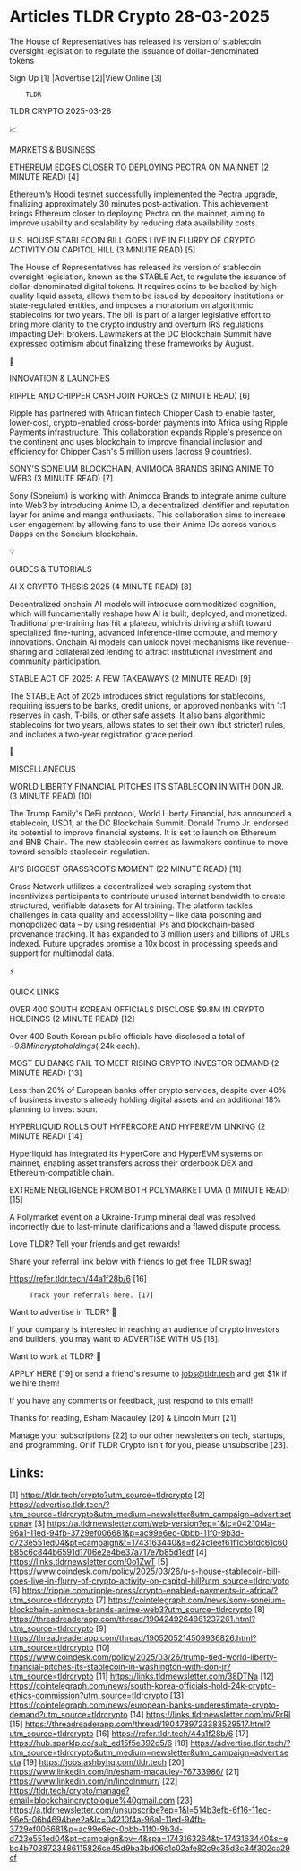 # Articles TLDR Crypto 28-03-2025

The House of Representatives has released its version of stablecoin
oversight legislation to regulate the issuance of dollar-denominated
tokens ‌ ‌ ‌ ‌ ‌ ‌ ‌ ‌ ‌ ‌ ‌ ‌ ‌ ‌ ‌ ‌ ‌ ‌ ‌ ‌ ‌ ‌ ‌ ‌ ‌ ‌  ‌ ‌ ‌ ‌ ‌ ‌ ‌ ‌ ‌ ‌ ‌ ‌ ‌ ‌ ‌ ‌ ‌ ‌ ‌ ‌ ‌ ‌ ‌ ‌ ‌ ‌ 


 Sign Up [1] |Advertise [2]|View Online [3] 

		TLDR 

TLDR CRYPTO 2025-03-28

📈 

MARKETS & BUSINESS

 ETHEREUM EDGES CLOSER TO DEPLOYING PECTRA ON MAINNET (2 MINUTE READ)
[4] 

 Ethereum's Hoodi testnet successfully implemented the Pectra upgrade,
finalizing approximately 30 minutes post-activation. This achievement
brings Ethereum closer to deploying Pectra on the mainnet, aiming to
improve usability and scalability by reducing data availability costs.


 U.S. HOUSE STABLECOIN BILL GOES LIVE IN FLURRY OF CRYPTO ACTIVITY ON
CAPITOL HILL (3 MINUTE READ) [5] 

 The House of Representatives has released its version of stablecoin
oversight legislation, known as the STABLE Act, to regulate the
issuance of dollar-denominated digital tokens. It requires coins to be
backed by high-quality liquid assets, allows them to be issued by
depository institutions or state-regulated entities, and imposes a
moratorium on algorithmic stablecoins for two years. The bill is part
of a larger legislative effort to bring more clarity to the crypto
industry and overturn IRS regulations impacting DeFi brokers.
Lawmakers at the DC Blockchain Summit have expressed optimism about
finalizing these frameworks by August. 

🚀 

INNOVATION & LAUNCHES

 RIPPLE AND CHIPPER CASH JOIN FORCES (2 MINUTE READ) [6] 

 Ripple has partnered with African fintech Chipper Cash to enable
faster, lower-cost, crypto-enabled cross-border payments into Africa
using Ripple Payments infrastructure. This collaboration expands
Ripple's presence on the continent and uses blockchain to improve
financial inclusion and efficiency for Chipper Cash's 5 million users
(across 9 countries). 

 SONY'S SONEIUM BLOCKCHAIN, ANIMOCA BRANDS BRING ANIME TO WEB3 (3
MINUTE READ) [7] 

 Sony (Soneium) is working with Animoca Brands to integrate anime
culture into Web3 by introducing Anime ID, a decentralized identifier
and reputation layer for anime and manga enthusiasts. This
collaboration aims to increase user engagement by allowing fans to use
their Anime IDs across various Dapps on the Soneium blockchain. 

💡 

GUIDES & TUTORIALS

 AI X CRYPTO THESIS 2025 (4 MINUTE READ) [8] 

 Decentralized onchain AI models will introduce commoditized
cognition, which will fundamentally reshape how AI is built, deployed,
and monetized. Traditional pre-training has hit a plateau, which is
driving a shift toward specialized fine-tuning, advanced
inference-time compute, and memory innovations. Onchain AI models can
unlock novel mechanisms like revenue-sharing and collateralized
lending to attract institutional investment and community
participation. 

 STABLE ACT OF 2025: A FEW TAKEAWAYS (2 MINUTE READ) [9] 

 The STABLE Act of 2025 introduces strict regulations for stablecoins,
requiring issuers to be banks, credit unions, or approved nonbanks
with 1:1 reserves in cash, T-bills, or other safe assets. It also bans
algorithmic stablecoins for two years, allows states to set their own
(but stricter) rules, and includes a two-year registration grace
period. 

🦄 

MISCELLANEOUS

 WORLD LIBERTY FINANCIAL PITCHES ITS STABLECOIN IN WITH DON JR. (3
MINUTE READ) [10] 

 The Trump Family's DeFi protocol, World Liberty Financial, has
announced a stablecoin, USD1, at the DC Blockchain Summit. Donald
Trump Jr. endorsed its potential to improve financial systems. It is
set to launch on Ethereum and BNB Chain. The new stablecoin comes as
lawmakers continue to move toward sensible stablecoin regulation. 

 AI'S BIGGEST GRASSROOTS MOMENT (22 MINUTE READ) [11] 

 Grass Network utlilizes a decentralized web scraping system that
incentivizes participants to contribute unused internet bandwidth to
create structured, verifiable datasets for AI training. The platform
tackles challenges in data quality and accessibility – like data
poisoning and monopolized data – by using residential IPs and
blockchain-based provenance tracking. It has expanded to 3 million
users and billions of URLs indexed. Future upgrades promise a 10x
boost in processing speeds and support for multimodal data. 

⚡ 

QUICK LINKS

 OVER 400 SOUTH KOREAN OFFICIALS DISCLOSE $9.8M IN CRYPTO HOLDINGS (2
MINUTE READ) [12] 

 Over 400 South Korean public officials have disclosed a total of
~$9.8M in crypto holdings (~$24k each). 

 MOST EU BANKS FAIL TO MEET RISING CRYPTO INVESTOR DEMAND (2 MINUTE
READ) [13] 

 Less than 20% of European banks offer crypto services, despite over
40% of business investors already holding digital assets and an
additional 18% planning to invest soon. 

 HYPERLIQUID ROLLS OUT HYPERCORE AND HYPEREVM LINKING (2 MINUTE READ)
[14] 

 Hyperliquid has integrated its HyperCore and HyperEVM systems on
mainnet, enabling asset transfers across their orderbook DEX and
Ethereum-compatible chain. 

 EXTREME NEGLIGENCE FROM BOTH POLYMARKET UMA (1 MINUTE READ) [15] 

 A Polymarket event on a Ukraine-Trump mineral deal was resolved
incorrectly due to last-minute clarifications and a flawed dispute
process. 

Love TLDR? Tell your friends and get rewards!

 Share your referral link below with friends to get free TLDR swag! 

 https://refer.tldr.tech/44a1f28b/6 [16] 

		 Track your referrals here. [17] 

Want to advertise in TLDR? 📰

 If your company is interested in reaching an audience of crypto
investors and builders, you may want to ADVERTISE WITH US [18]. 

Want to work at TLDR? 💼

 APPLY HERE [19] or send a friend's resume to jobs@tldr.tech and get
$1k if we hire them! 

 If you have any comments or feedback, just respond to this email! 

Thanks for reading, 
Esham Macauley [20] & Lincoln Murr [21] 

 Manage your subscriptions [22] to our other newsletters on tech,
startups, and programming. Or if TLDR Crypto isn't for you, please
unsubscribe [23]. 

 

Links:
------
[1] https://tldr.tech/crypto?utm_source=tldrcrypto
[2] https://advertise.tldr.tech/?utm_source=tldrcrypto&utm_medium=newsletter&utm_campaign=advertisetopnav
[3] https://a.tldrnewsletter.com/web-version?ep=1&lc=04210f4a-96a1-11ed-94fb-3729ef006681&p=ac99e6ec-0bbb-11f0-9b3d-d723e551ed04&pt=campaign&t=1743163440&s=d24c1eef61f1c56fdc61c60b85c6c844b6591d1706e2e4be37a717e7b85d1edf
[4] https://links.tldrnewsletter.com/0o1ZwT
[5] https://www.coindesk.com/policy/2025/03/26/u-s-house-stablecoin-bill-goes-live-in-flurry-of-crypto-activity-on-capitol-hill?utm_source=tldrcrypto
[6] https://ripple.com/ripple-press/crypto-enabled-payments-in-africa/?utm_source=tldrcrypto
[7] https://cointelegraph.com/news/sony-soneium-blockchain-animoca-brands-anime-web3?utm_source=tldrcrypto
[8] https://threadreaderapp.com/thread/1904249264861237261.html?utm_source=tldrcrypto
[9] https://threadreaderapp.com/thread/1905205214509936826.html?utm_source=tldrcrypto
[10] https://www.coindesk.com/policy/2025/03/26/trump-tied-world-liberty-financial-pitches-its-stablecoin-in-washington-with-don-jr?utm_source=tldrcrypto
[11] https://links.tldrnewsletter.com/38DTNa
[12] https://cointelegraph.com/news/south-korea-officials-hold-24k-crypto-ethics-commission?utm_source=tldrcrypto
[13] https://cointelegraph.com/news/european-banks-underestimate-crypto-demand?utm_source=tldrcrypto
[14] https://links.tldrnewsletter.com/mVRrRI
[15] https://threadreaderapp.com/thread/1904789723383529517.html?utm_source=tldrcrypto
[16] https://refer.tldr.tech/44a1f28b/6
[17] https://hub.sparklp.co/sub_ed15f5e392d5/6
[18] https://advertise.tldr.tech/?utm_source=tldrcrypto&utm_medium=newsletter&utm_campaign=advertisecta
[19] https://jobs.ashbyhq.com/tldr.tech
[20] https://www.linkedin.com/in/esham-macauley-76733986/
[21] https://www.linkedin.com/in/lincolnmurr/
[22] https://tldr.tech/crypto/manage?email=blockchaincryptologue%40gmail.com
[23] https://a.tldrnewsletter.com/unsubscribe?ep=1&l=514b3efb-6f16-11ec-96e5-06b4694bee2a&lc=04210f4a-96a1-11ed-94fb-3729ef006681&p=ac99e6ec-0bbb-11f0-9b3d-d723e551ed04&pt=campaign&pv=4&spa=1743163264&t=1743163440&s=ebc4b7038723486115826ce45d9ba3bd06c1c02afe82c9c35d3c34f302ca29cf
